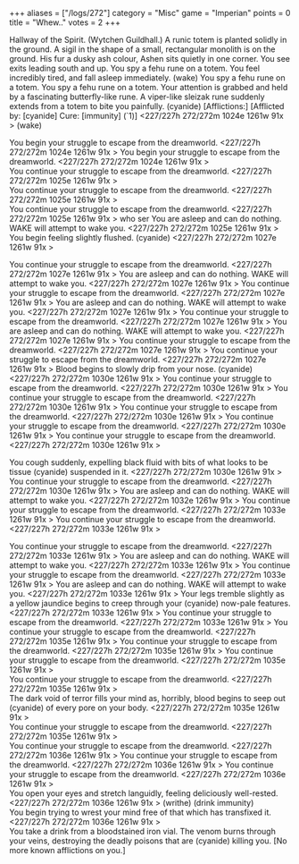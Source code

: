 +++
aliases = ["/logs/272"]
category = "Misc"
game = "Imperian"
points = 0
title = "Whew.."
votes = 2
+++

Hallway of the Spirit. (Wytchen Guildhall.)
A runic totem is planted solidly in the ground. A sigil in the shape of a 
small, rectangular monolith is on the ground. His fur a dusky ash colour, Ashen
sits quietly in one corner.
You see exits leading south and up.
You spy a fehu rune on a totem.
You feel incredibly tired, and fall asleep immediately. (wake)
You spy a fehu rune on a totem.
You spy a fehu rune on a totem.
Your attention is grabbed and held by a fascinating butterfly-like rune.
A viper-like sleizak rune suddenly extends from a totem to bite you painfully. (cyanide)
[Afflictions:]
[Afflicted by: [cyanide]  Cure: [immunity] (`1)]
<227/227h 272/272m 1024e 1261w 91x <ebpp> <pd>> (wake)

You begin your struggle to escape from the dreamworld.
<227/227h 272/272m 1024e 1261w 91x <ebpp> <pd>> 
You begin your struggle to escape from the dreamworld.
<227/227h 272/272m 1024e 1261w 91x <ebpp> <pd>>    
You continue your struggle to escape from the dreamworld.
<227/227h 272/272m 1025e 1261w 91x <ebpp> <pd>>  
You continue your struggle to escape from the dreamworld.
<227/227h 272/272m 1025e 1261w 91x <ebpp> <pd>>        
You continue your struggle to escape from the dreamworld.
<227/227h 272/272m 1025e 1261w 91x <ebpp> <pd>> who ser
You are asleep and can do nothing. WAKE will attempt to wake you.
<227/227h 272/272m 1025e 1261w 91x <ebpp> <pd>> 
You begin feeling slightly flushed. (cyanide)
<227/227h 272/272m 1027e 1261w 91x <ebpp> <pd>> 

You continue your struggle to escape from the dreamworld.
<227/227h 272/272m 1027e 1261w 91x <ebpp> <pd>> 
You are asleep and can do nothing. WAKE will attempt to wake you.
<227/227h 272/272m 1027e 1261w 91x <ebpp> <pd>> 
You continue your struggle to escape from the dreamworld.
<227/227h 272/272m 1027e 1261w 91x <ebpp> <pd>> 
You are asleep and can do nothing. WAKE will attempt to wake you.
<227/227h 272/272m 1027e 1261w 91x <ebpp> <pd>> 
You continue your struggle to escape from the dreamworld.
<227/227h 272/272m 1027e 1261w 91x <ebpp> <pd>> 
You are asleep and can do nothing. WAKE will attempt to wake you.
<227/227h 272/272m 1027e 1261w 91x <ebpp> <pd>> 
You continue your struggle to escape from the dreamworld.
<227/227h 272/272m 1027e 1261w 91x <ebpp> <pd>> 
You continue your struggle to escape from the dreamworld.
<227/227h 272/272m 1027e 1261w 91x <ebpp> <pd>> 
Blood begins to slowly drip from your nose. (cyanide)
<227/227h 272/272m 1030e 1261w 91x <ebpp> <pd>> 
You continue your struggle to escape from the dreamworld.
<227/227h 272/272m 1030e 1261w 91x <ebpp> <pd>> 
You continue your struggle to escape from the dreamworld.
<227/227h 272/272m 1030e 1261w 91x <ebpp> <pd>> 
You continue your struggle to escape from the dreamworld.
<227/227h 272/272m 1030e 1261w 91x <ebpp> <pd>> 
You continue your struggle to escape from the dreamworld.
<227/227h 272/272m 1030e 1261w 91x <ebpp> <pd>> 
You continue your struggle to escape from the dreamworld.
<227/227h 272/272m 1030e 1261w 91x <ebpp> <pd>> 

You cough suddenly, expelling black fluid with bits of what looks to be tissue  (cyanide)
suspended in it.
<227/227h 272/272m 1030e 1261w 91x <ebpp> <pd>> 
You continue your struggle to escape from the dreamworld.
<227/227h 272/272m 1030e 1261w 91x <ebpp> <pd>> 
You are asleep and can do nothing. WAKE will attempt to wake you.
<227/227h 272/272m 1032e 1261w 91x <ebpp> <pd>> 
You continue your struggle to escape from the dreamworld.
<227/227h 272/272m 1033e 1261w 91x <ebpp> <pd>> 
You continue your struggle to escape from the dreamworld.
<227/227h 272/272m 1033e 1261w 91x <ebpp> <pd>> 

You continue your struggle to escape from the dreamworld.
<227/227h 272/272m 1033e 1261w 91x <ebpp> <pd>> 
You are asleep and can do nothing. WAKE will attempt to wake you.
<227/227h 272/272m 1033e 1261w 91x <ebpp> <pd>> 
You continue your struggle to escape from the dreamworld.
<227/227h 272/272m 1033e 1261w 91x <ebpp> <pd>> 
You are asleep and can do nothing. WAKE will attempt to wake you.
<227/227h 272/272m 1033e 1261w 91x <ebpp> <pd>> 
Your legs tremble slightly as a yellow jaundice begins to creep through your  (cyanide)
now-pale features.
<227/227h 272/272m 1033e 1261w 91x <ebpp> <pd>> 
You continue your struggle to escape from the dreamworld.
<227/227h 272/272m 1033e 1261w 91x <ebpp> <pd>> 
You continue your struggle to escape from the dreamworld.
<227/227h 272/272m 1035e 1261w 91x <ebpp> <pd>> 
You continue your struggle to escape from the dreamworld.
<227/227h 272/272m 1035e 1261w 91x <ebpp> <pd>> 
You continue your struggle to escape from the dreamworld.
<227/227h 272/272m 1035e 1261w 91x <ebpp> <pd>>     
You continue your struggle to escape from the dreamworld.
<227/227h 272/272m 1035e 1261w 91x <ebpp> <pd>>              
The dark void of terror fills your mind as, horribly, blood begins to seep out  (cyanide)
of every pore on your body.
<227/227h 272/272m 1035e 1261w 91x <ebpp> <pd>>              
You continue your struggle to escape from the dreamworld.
<227/227h 272/272m 1035e 1261w 91x <ebpp> <pd>>               
You continue your struggle to escape from the dreamworld.
<227/227h 272/272m 1036e 1261w 91x <ebpp> <pd>> 
You continue your struggle to escape from the dreamworld.
<227/227h 272/272m 1036e 1261w 91x <ebpp> <pd>> 
You continue your struggle to escape from the dreamworld.
<227/227h 272/272m 1036e 1261w 91x <ebpp> <pd>>         
You open your eyes and stretch languidly, feeling deliciously well-rested.
<227/227h 272/272m 1036e 1261w 91x <ebpp> <pd>> (writhe) (drink immunity)            
You begin trying to wrest your mind free of that which has transfixed it.
<227/227h 272/272m 1036e 1261w 91x <e-pp> <w> <pd>>              
You take a drink from a bloodstained iron vial.
The venom burns through your veins, destroying the deadly poisons that are  (cyanide)
killing you.
[No more known afflictions on you.]